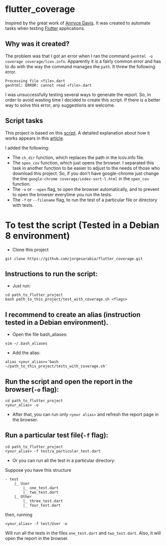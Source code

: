 # flutter_coverage
Inspired by the great work of [Annyce Davis](https://github.com/adavis).
It was created to automate tasks when testing [Flutter](https://flutter.dev/) applications.

## Why was it created?
The problem was that I got an error when I ran the command `genhtml -o coverage coverage/lcov.info`.
Apparently it is a fairly common error and has to do with the way the command manages the `path`.
It threw the following error.

```
Processing file <file>.dart
genhtml: ERROR: cannot read <file>.dart
```

I was unsuccessfully testing several ways to generate the report.
So, in order to avoid wasting time I decided to create this script.
If there is a better way to solve this error, any suggestions are welcome.

## Script tasks
This project is based on this [script](https://gist.github.com/adavis/c003d435d9633253483bc64d6ffade8b). 
A detailed explanation about how it works appears in this [article](http://adavis.info/2019/03/bash-scripting-for-flutter-tests-and-code-coverage-reports.html).

I added the following: 
- The `ch_dir` function, which replaces the path in the lcov.info file.
- The `open_cov` function, which just opens the browser. I separated this task in another function to be easier to adjust to the needs of those who download this project. So, if you don’t have google-chrome just change the line `google-chrome coverage/index-sort-l.html` in the `open_cov` function.
- The `-o` or `--open` flag, to open the browser automatically, and to prevent to open the browser everytime you run the tests.
- The `-f` or `--filename` flag, to run the test of a particular file or directory with tests.


# To test the script (Tested in a Debian 8 environment)

- Clone this project

`git clone https://github.com/jorgesarabia/flutter_coverage.git`


## Instructions to run the script:

- Just run:

```
cd path_to_flutter_project
bash path_to_this_project/test_with_coverage.sh <flags>
```

## I recommend to create an alias (instruction tested in a Debian environment).

- Open the file bash_aliases:

```
vim ~/.bash_aliases
```

- Add the alias:

```
alias <your_alias>='bash ~/path_to_this_project/tests_with_coverage.sh'
```

## Run the script and open the report in the browser(`-o` flag):

```
cd path_to_flutter_project
<your_alias> -o
```

- After that, you can run only `<your alias>` and refresh the report page in the browser.

## Run a particular test file(`-f` flag):

```
cd path_to_flutter_project
<your_alias> -f test/a_particular_test.dart
```

- Or you can run all the test in a particular directory:

Suppose you have this structure

```
- test
    |_ User
        |_ one_test.dart
        |_ two_test.dart
    |_ Other
        |_ three_test.dart
        |_ four_test.dart

```

then, running

```
<your_alias> -f test/User -o
```

Will run all the tests in the files `one_test.dart` and `two_test.dart`. Also, it will open the report in the browser.